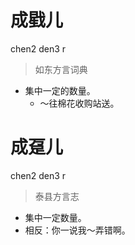 # 成戥儿
chen2 den3 r
> 如东方言词典
- 集中一定的数量。
  - ～往棉花收购站送。

# 成趸儿
chen2 den3 r
> 泰县方言志
- 集中一定数量。
- 相反：你一说我～弄错啊。
